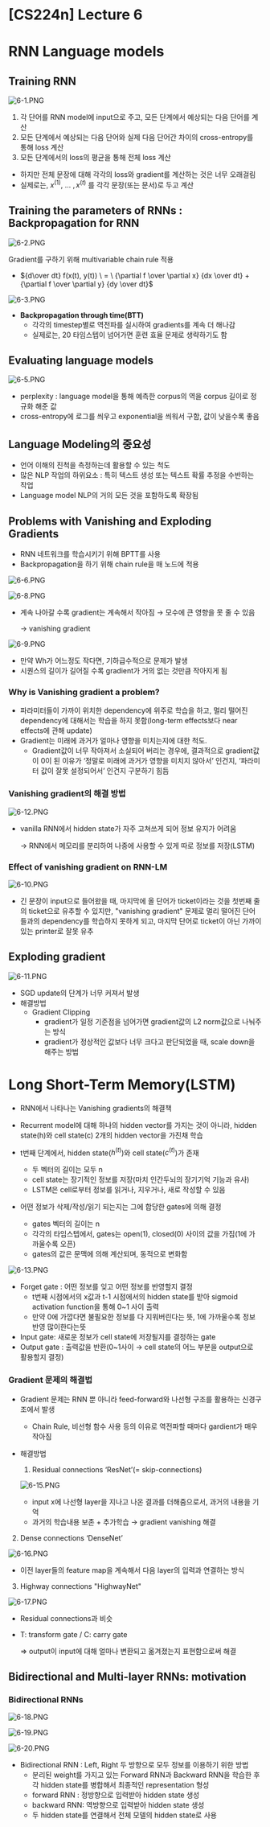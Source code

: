 # [CS224n] Lecture 6

# RNN Language models

## Training RNN

![6-1.PNG](%5BCS224n%5D%20Lecture%206%202d793348e38b4d59808887a75828b0dc/6-1.png)

1. 각 단어를 RNN model에 input으로 주고, 모든 단계에서 예상되는 다음 단어를 계산
2. 모든 단계에서 예상되는 다음 단어와 실제 다음 단어간 차이의 cross-entropy를 통해 loss 계산
3. 모든 단계에서의 loss의 평균을 통해 전체 loss 계산

- 하지만 전체 문장에 대해 각각의 loss와 gradient를 계산하는 것은 너무 오래걸림
- 실제로는, $x^{(1)}, \ ... \ , x^{(t)}$ 를 각각 문장(또는 문서)로 두고 계산

## Training the parameters of RNNs : Backpropagation for RNN

![6-2.PNG](%5BCS224n%5D%20Lecture%206%202d793348e38b4d59808887a75828b0dc/6-2.png)

Gradient를 구하기 위해 multivariable chain rule 적용

- ${d\over dt} f(x(t), y(t)) \ = \ {\partial f \over \partial x} {dx \over dt} + {\partial f \over \partial y} {dy \over dt}$

![6-3.PNG](%5BCS224n%5D%20Lecture%206%202d793348e38b4d59808887a75828b0dc/6-3.png)

- **Backpropagation through time(BTT)**
    - 각각의 timestep별로 역전파를 실시하여 gradients를 계속 더 해나감
    - 실제로는, 20 타임스텝이 넘어가면 훈련 효율 문제로 생략하기도 함

## Evaluating language models

![6-5.PNG](%5BCS224n%5D%20Lecture%206%202d793348e38b4d59808887a75828b0dc/6-5.png)

- perplexity : language model을 통해 예측한 corpus의 역을 corpus 길이로 정규화 해준 값
- cross-entropy에 로그를 씌우고 exponential을 씌워서 구함, 값이 낮을수록 좋음

## Language Modeling의 중요성

- 언어 이해의 진척을 측정하는데 활용할 수 있는 척도
- 많은 NLP 작업의 하위요소 : 특히 텍스트 생성 또는 텍스트 확률 추정을 수반하는 작업
- Language model NLP의 거의 모든 것을 포함하도록 확장됨

## Problems with Vanishing and Exploding Gradients

- RNN 네트워크를 학습시키기 위해 BPTT를 사용
- Backpropagation을 하기 위해 chain rule을 매 노드에 적용

![6-6.PNG](%5BCS224n%5D%20Lecture%206%202d793348e38b4d59808887a75828b0dc/6-6.png)

![6-8.PNG](%5BCS224n%5D%20Lecture%206%202d793348e38b4d59808887a75828b0dc/6-8.png)

- 계속 나아갈 수록 gradient는 계속해서 작아짐 → 모수에 큰 영향을 못 줄 수 있음
    
    → vanishing gradient
    

![6-9.PNG](%5BCS224n%5D%20Lecture%206%202d793348e38b4d59808887a75828b0dc/6-9.png)

- 만약 Wh가 어느정도 작다면, 기하급수적으로 문제가 발생
- 시퀀스의 길이가 길어질 수록 gradient가 거의 없는 것만큼 작아지게 됨

### Why is Vanishing gradient a problem?

- 파라미터들이 가까이 위치한 dependency에 위주로 학습을 하고, 멀리 떨어진 dependency에 대해서는 학습을 하지 못함(long-term effects보다 near effects에 관해 update)
- Gradient는 미래에 과거가 얼마나 영향을 미치는지에 대한 척도.
    - Gradient값이 너무 작아져서 소실되어 버리는 경우에, 결과적으로 gradient값이 0이 된 이유가 ‘정말로 미래에 과거가 영향을 미치지 않아서’ 인건지, ‘파라미터 값이 잘못 설정되어서’ 인건지 구분하기 힘듬
    

### Vanishing gradient의 해결 방법

![6-12.PNG](%5BCS224n%5D%20Lecture%206%202d793348e38b4d59808887a75828b0dc/6-12.png)

- vanilla RNN에서 hidden state가 자주 고쳐쓰게 되어 정보 유지가 어려움
    
    → RNN에서 메모리를 분리하여 나중에 사용할 수 있게 따로 정보를 저장(LSTM)
    

### Effect of vanishing gradient on RNN-LM

![6-10.PNG](%5BCS224n%5D%20Lecture%206%202d793348e38b4d59808887a75828b0dc/6-10.png)

- 긴 문장이 input으로 들어왔을 때, 마지막에 올 단어가 ticket이라는 것을 첫번째 줄의 ticket으로 유추할 수 있지만, "vanishing gradient" 문제로 멀리 떨어진 단어들과의 dependency를 학습하지 못하게 되고, 마지막 단어로 ticket이 아닌 가까이 있는 printer로 잘못 유추

## Exploding gradient

![6-11.PNG](%5BCS224n%5D%20Lecture%206%202d793348e38b4d59808887a75828b0dc/6-11.png)

- SGD update의 단계가 너무 커져서 발생
- 해결방법
    - Gradient Clipping
        - gradient가 일정 기준점을 넘어가면 gradient값의 L2 norm값으로 나눠주는 방식
        - gradient가 정상적인 값보다 너무 크다고 판단되었을 때, scale down을 해주는 방법

# Long Short-Term Memory(LSTM)

- RNN에서 나타나는 Vanishing gradients의 해결책
- Recurrent model에 대해 하나의 hidden vector를 가지는 것이 아니라, hidden state(h)와 cell state(c) 2개의 hidden vector을 가진채 학습

- t번째 단계에서, hidden state($h^{(t)}$)와 cell state($c^{(t)}$)가 존재
    - 두 벡터의 길이는 모두 n
    - cell state는 장기적인 정보를 저장(마치 인간두뇌의 장기기억 기능과 유사)
    - LSTM은 cell로부터 정보를 읽거나, 지우거나, 새로 작성할 수 있음

- 어떤 정보가 삭제/작성/읽기 되는지는 그에 합당한 gates에 의해 결정
    - gates 벡터의 길이는 n
    - 각각의 타임스텝에서, gates는 open(1), closed(0) 사이의 값을 가짐(1에 가까울수록 오픈)
    - gates의 값은 문맥에 의해 계산되며, 동적으로 변화함

![6-13.PNG](%5BCS224n%5D%20Lecture%206%202d793348e38b4d59808887a75828b0dc/6-13.png)

- Forget gate : 어떤 정보를 잊고 어떤 정보를 반영할지 결정
    - t번째 시점에서의 x값과 t-1 시점에서의 hidden state를 받아 sigmoid activation function을 통해 0~1 사이 출력
    - 만약 0에 가깝다면 불필요한 정보를 다 지워버린다는 뜻, 1에 가까울수록 정보 반영 많이한다는뜻
- Input gate: 새로운 정보가 cell state에 저장될지를 결정하는 gate
- Output gate : 출력값을 반환(0~1사이 → cell state의 어느 부분을 output으로 활용할지 결정)

### Gradient 문제의 해결법

- Gradient 문제는 RNN 뿐 아니라 feed-forward와 나선형 구조를 활용하는 신경구조에서 발생
    - Chain Rule, 비선형 함수 사용 등의 이유로 역전파할 때마다 gardient가 매우 작아짐
- 해결방법
    
    1) Residual connections ‘ResNet’(= skip-connections)
    
    ![6-15.PNG](%5BCS224n%5D%20Lecture%206%202d793348e38b4d59808887a75828b0dc/6-15.png)
    
    - input x에 나선형 layer을 지나고 나온 결과를 더해줌으로서, 과거의 내용을 기억
    - 과거의 학습내용 보존 + 추가학습 → gradient vanishing 해결

2) Dense connections ‘DenseNet’

![6-16.PNG](%5BCS224n%5D%20Lecture%206%202d793348e38b4d59808887a75828b0dc/6-16.png)

- 이전 layer들의 feature map을 계속해서 다음 layer의 입력과 연결하는 방식

3) Highway connections "HighwayNet"

![6-17.PNG](%5BCS224n%5D%20Lecture%206%202d793348e38b4d59808887a75828b0dc/6-17.png)

- Residual connections과 비슷
- T: transform gate / C: carry gate
    
    => output이 input에 대해 얼마나 변환되고 옮겨졌는지 표현함으로써 해결
    

## Bidirectional and Multi-layer RNNs: motivation

### Bidirectional RNNs

![6-18.PNG](%5BCS224n%5D%20Lecture%206%202d793348e38b4d59808887a75828b0dc/6-18.png)

![6-19.PNG](%5BCS224n%5D%20Lecture%206%202d793348e38b4d59808887a75828b0dc/6-19.png)

![6-20.PNG](%5BCS224n%5D%20Lecture%206%202d793348e38b4d59808887a75828b0dc/6-20.png)

- Bidirectional RNN : Left, Right 두 방향으로 모두 정보를 이용하기 위한 방법
    - 분리된 weight를 가지고 있는 Forward RNN과 Backward RNN을 학습한 후 각 hidden state를 병합해서 최종적인 representation 형성
    - forward RNN : 정방향으로 입력받아 hidden state 생성
    - backward RNN: 역방향으로 입력받아 hidden state 생성
    - 두 hidden state를 연결해서 전체 모델의 hidden state로 사용